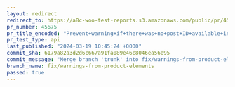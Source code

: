 ```yaml
---
layout: redirect
redirect_to: https://a8c-woo-test-reports.s3.amazonaws.com/public/pr/45675/api/index.html
pr_number: 45675
pr_title_encoded: "Prevent+warning+if+there+was+no+post+ID+available+in+some+product+elements"
pr_test_type: api
last_published: "2024-03-19 10:45:24 +0000"
commit_sha: 6179a82a3d2d6c667a91fa089e46c8046ea56e95
commit_message: "Merge branch 'trunk' into fix/warnings-from-product-elements"
branch_name: fix/warnings-from-product-elements
passed: true
---
```

